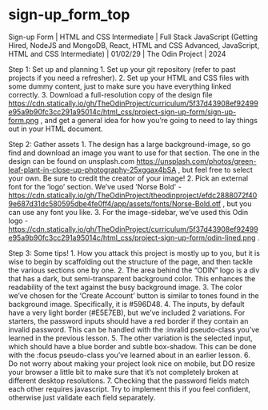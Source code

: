 # sign-up_form_top
Sign-up Form | HTML and CSS Intermediate | Full Stack JavaScript (Getting Hired, NodeJS and MongoDB, React, HTML and CSS Advanced, JavaScript, HTML and CSS Intermediate) | 01/02/29 | The Odin Project | 2024

Step 1: Set up and planning
	1. Set up your git repository (refer to past projects if you need a refresher).
	2. Set up your HTML and CSS files with some dummy content, just to make sure you have everything linked correctly.
	3. Download a full-resolution copy of the design file https://cdn.statically.io/gh/TheOdinProject/curriculum/5f37d43908ef92499e95a9b90fc3cc291a95014c/html_css/project-sign-up-form/sign-up-form.png , and get a general idea for how you’re going to need to lay things out in your HTML document.

Step 2: Gather assets
	1. The design has a large background-image, so go find and download an image you want to use for that section. The one in the design can be found on unsplash.com https://unsplash.com/photos/green-leaf-plant-in-close-up-photography-25xggax4bSA , but feel free to select your own. Be sure to credit the creator of your image!
	2. Pick an external font for the ‘logo’ section. We’ve used 'Norse Bold' - https://cdn.statically.io/gh/TheOdinProject/theodinproject/efdc2888072f409e687d31dc580595dbe4fe0ff4/app/assets/fonts/Norse-Bold.otf , but you can use any font you like.
	3. For the image-sidebar, we’ve used this Odin logo - https://cdn.statically.io/gh/TheOdinProject/curriculum/5f37d43908ef92499e95a9b90fc3cc291a95014c/html_css/project-sign-up-form/odin-lined.png .

Step 3: Some tips!
	1. How you attack this project is mostly up to you, but it is wise to begin by scaffolding out the structure of the page, and then tackle the various sections one by one.
	2. The area behind the “ODIN” logo is a div that has a dark, but semi-transparent background color. This enhances the readability of the text against the busy background image.
	3. The color we’ve chosen for the ‘Create Account’ button is similar to tones found in the background image. Specifically, it is #596D48.
	4. The inputs, by default have a very light border (#E5E7EB), but we’ve included 2 variations. For starters, the password inputs should have a red border if they contain an invalid password. This can be handled with the :invalid pseudo-class you’ve learned in the previous lesson.
	5. The other variation is the selected input, which should have a blue border and subtle box-shadow. This can be done with the :focus pseudo-class you’ve learned about in an earlier lesson.
	6. Do not worry about making your project look nice on mobile, but DO resize your browser a little bit to make sure that it’s not completely broken at different desktop resolutions.
	7. Checking that the password fields match each other requires javascript. Try to implement this if you feel confident, otherwise just validate each field separately.